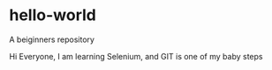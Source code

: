 # hello-world
A beiginners repository

Hi Everyone, I am learning Selenium, and GIT is one of my baby steps
